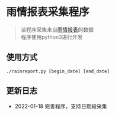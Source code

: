 # 雨情报表采集程序
> 该程序采集来自[雨情报表](http://210.76.80.76:9001/Report/RainReport.aspx)的数据</br>
> 程序使用python3进行开发

## 使用方式
```shell
./rainreport.py [begin_date] [end_date]
```

## 更新日志
- 2022-01-18 完善程序，支持日期段采集
